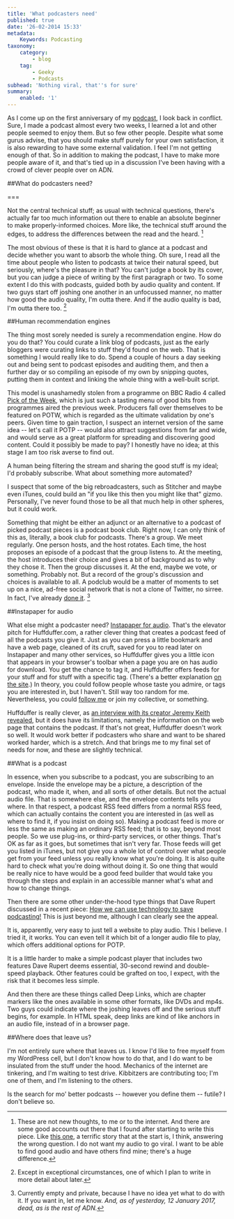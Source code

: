 ```yaml
---
title: 'What podcasters need'
published: true
date: '26-02-2014 15:33'
metadata:
    Keywords: Podcasting
taxonomy:
    category:
        - blog
    tag:
        - Geeky
        - Podcasts
subhead: 'Nothing viral, that''s for sure'
summary:
    enabled: '1'
---
```


As I come up on the first anniversary of my [podcast](http://eatthispodcast.com), I look back in conflict. Sure, I made a podcast almost every two weeks, I learned a lot and other people seemed to enjoy them. But so few other people.  Despite what some gurus advise, that you should make stuff purely for your own satisfaction, it is also rewarding to have some external validation. I feel I'm not getting enough of that. So in addition to making the podcast, I have to make more people aware of it, and that's tied up in a discussion I've been having with a crowd of clever people over on ADN. 

##What do podcasters need?

===

Not the central technical stuff; as usual with technical questions, there's actually far too much information out there to enable an absolute beginner to make properly-informed choices. More like, the technical stuff around the edges, to address the differences between the read and the heard. [^1]

[^1]: These are not new thoughts, to me or to the internet. And there are some good accounts out there that I found after starting to write this piece. Like [this one](http://digg.com/originals/why-audio-never-goes-viral), a terrific story that at the start is, I think, answering the wrong question. I do not want my audio to go viral. I want to be able to find good audio and have others find mine; there's a huge difference.

The most obvious of these is that it is hard to glance at a podcast and decide whether you want to absorb the whole thing. Oh sure, I read all the time about people who listen to podcasts at twice their natural speed, but seriously, where's the pleasure in that? You can't judge a book by its cover, but you can judge a piece of writing by the first paragraph or two. To some extent I do this with podcasts, guided both by audio quality and content. If two guys start off joshing one another in an unfocussed manner, no matter how good the audio quality, I'm outta there. And if the audio quality is bad, I'm outta there too. [^2]

[^2]: Except in exceptional circumstances, one of which I plan to write in more detail about later.

##Human recommendation engines

The thing most sorely needed is surely a recommendation engine. How do you do that? You could curate a link blog of podcasts, just as the early bloggers were curating links to stuff they'd found on the web. That is something I would really like to do. Spend a couple of hours a day seeking out and being sent to podcast episodes and auditing them, and then a further day or so compiling an episode of my own by snipping quotes, putting them in context and linking the whole thing with a well-built script.

This model is unashamedly stolen from a programme on BBC Radio 4 called [Pick of the Week](http://www.bbc.co.uk/programmes/b006qpdd), which is just such a tasting menu of good bits from programmes aired the previous week. Producers fall over themselves to be featured on POTW, which is regarded as the ultimate validation by one's peers. Given time to gain traction, I suspect an internet version of the same idea -- let's call it POTP -- would also attract suggestions from far and wide, and would serve as a great platform for spreading and discovering good content. Could it possibly be made to pay? I honestly have no idea; at this stage I am too risk averse to find out.

A human being filtering the stream and sharing the good stuff is my ideal; I'd probably subscribe. What about something more automated? 

I suspect that some of the big rebroadcasters, such as Stitcher and maybe even iTunes, could build an "if you like this then you might like that" gizmo. Personally, I've never found those to be all that much help in other spheres, but it could work.

Something that might be either an adjunct or an alternative to a podcast of picked podcast pieces is a podcast book club. Right now, I can only think of this as, literally, a book club for podcasts. There's a group. We meet regularly. One person hosts, and the host rotates. Each time, the host proposes an episode of a podcast that the group listens to. At the meeting, the host introduces their choice and gives a bit of background as to why they chose it. Then the group discusses it. At the end, maybe we vote, or something. Probably not. But a record of the group's discussion and choices is available to all. A podclub would be a matter of moments to set up on a nice, ad-free social network that is not a clone of Twitter, no sirree. In fact, I've already [done it](http://patter-app.net/room.html?channel=45766). [^3]

[^3]: Currently empty and private, because I have no idea yet what to do with it. If you want in, let me know. _And, as of yesterday, 12 January 2017, dead, as is the rest of ADN._

##Instapaper for audio

What else might a podcaster need? [Instapaper for audio](http://huffduffer.com). That's the elevator pitch for Huffduffer.com, a rather clever thing that creates a podcast feed of all the podcasts you give it. Just as you can press a little bookmark and have a web page, cleaned of its cruft, saved for you to read later on Instapaper and many other services, so Huffduffer gives you a little icon that appears in your browser's toolbar when a page you are on has audio for download. You get the chance to tag it, and Huffduffer offers feeds for your stuff and for stuff with a specific tag. (There's a better explanation [on the site](http://huffduffer.com/about).) In theory, you could follow people whose taste you admire, or tags you are interested in, but I haven't. Still way too random for me. Nevertheless, you could [follow me](http://huffduffer.com/JeremyCherfas) or join my collective, or something.

Huffduffer is really clever, as [an interview with its creator Jeremy Keith revealed](http://www.ssktn.com/smym/jeremy-keith/), but it does have its limitations, namely the information on the web page that contains the podcast. If that's not great, Huffduffer doesn't work so well. It would work better if podcasters who share and want to be shared worked harder, which is a stretch. And that brings me to my final set of needs for now, and these are slightly technical.

##What is a podcast

In essence, when you subscribe to a podcast, you are subscribing to an envelope. Inside the envelope may be a picture, a description of the podcast, who made it, when, and all sorts of other details. But not the actual audio file. That is somewhere else, and the envelope contents tells you where. In that respect, a podcast RSS feed differs from a normal RSS feed, which can actually contains the content you are interested in (as well as where to find it, if you insist on doing so). Making a podcast feed is more or less the same as making an ordinary RSS feed; that is to say, beyond most people. So we use plug-ins, or third-party services, or other things. That's OK as far as it goes, but sometimes that isn't very far. Those feeds will get you listed in iTunes, but not give you a whole lot of control over what people get from your feed unless you really know what you're doing. It is also quite hard to check what you're doing without doing it. So one thing that would be really nice to have would be a good feed builder that would take you through the steps and explain in an accessible manner what's what and how to change things.

Then there are some other under-the-hood type things that Dave Rupert discussed in a recent piece: [How we can use technology to save podcasting!](http://daverupert.com/2014/02/sharing-podcasts/) This is just beyond me, although I can clearly see the appeal. 

It is, apparently, very easy to just tell a website to play audio. This I believe. I tried it, it works. You can even tell it which bit of a longer audio file to play, which offers additional options for POTP.

It is a little harder to make a simple podcast player that includes two features Dave Rupert deems essential, 30-second rewind and double-speed playback. Other features could be grafted on too, I expect, with the risk that it becomes less simple.

And then there are these things called Deep Links, which are chapter markers like the ones available in some other formats, like DVDs and mp4s. Two guys could indicate where the joshing leaves off and the serious stuff begins, for example. In HTML speak, deep links are kind of like anchors in an audio file, instead of in a browser page.

##Where does that leave us?
	
I'm not entirely sure where that leaves us. I know I'd like to free myself from my WordPress cell, but I don't know how to do that, and I do want to be insulated from the stuff under the hood. Mechanics of the internet are tinkering, and I'm waiting to test drive. Kibbitzers are contributing too; I'm one of them, and I'm listening to the others. 

Is the search for mo' better podcasts -- however you define them -- futile? I don't believe so.